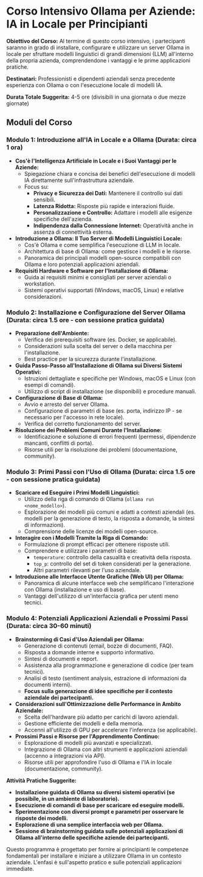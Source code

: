 # Corso Intensivo Ollama per Aziende: IA in Locale per Principianti

**Obiettivo del Corso:** Al termine di questo corso intensivo, i partecipanti saranno in grado di installare, configurare e utilizzare un server Ollama in locale per sfruttare modelli linguistici di grandi dimensioni (LLM) all'interno della propria azienda, comprendendone i vantaggi e le prime applicazioni pratiche.

**Destinatari:** Professionisti e dipendenti aziendali senza precedente esperienza con Ollama o con l'esecuzione locale di modelli IA.

**Durata Totale Suggerita:** 4-5 ore (divisibili in una giornata o due mezze giornate)

## Moduli del Corso

### Modulo 1: Introduzione all'IA in Locale e a Ollama (Durata: circa 1 ora)

* **Cos'è l'Intelligenza Artificiale in Locale e i Suoi Vantaggi per le Aziende:**
    * Spiegazione chiara e concisa dei benefici dell'esecuzione di modelli IA direttamente sull'infrastruttura aziendale.
    * Focus su:
        * **Privacy e Sicurezza dei Dati:** Mantenere il controllo sui dati sensibili.
        * **Latenza Ridotta:** Risposte più rapide e interazioni fluide.
        * **Personalizzazione e Controllo:** Adattare i modelli alle esigenze specifiche dell'azienda.
        * **Indipendenza dalla Connessione Internet:** Operatività anche in assenza di connettività esterna.
* **Introduzione a Ollama: Il Tuo Server di Modelli Linguistici Locale:**
    * Cos'è Ollama e come semplifica l'esecuzione di LLM in locale.
    * Architettura di base di Ollama: come gestisce i modelli e le risorse.
    * Panoramica dei principali modelli open-source compatibili con Ollama e loro potenziali applicazioni aziendali.
* **Requisiti Hardware e Software per l'Installazione di Ollama:**
    * Guida ai requisiti minimi e consigliati per server aziendali o workstation.
    * Sistemi operativi supportati (Windows, macOS, Linux) e relative considerazioni.

### Modulo 2: Installazione e Configurazione del Server Ollama (Durata: circa 1.5 ore - con sessione pratica guidata)

* **Preparazione dell'Ambiente:**
    * Verifica dei prerequisiti software (es. Docker, se applicabile).
    * Considerazioni sulla scelta del server o della macchina per l'installazione.
    * Best practice per la sicurezza durante l'installazione.
* **Guida Passo-Passo all'Installazione di Ollama sui Diversi Sistemi Operativi:**
    * Istruzioni dettagliate e specifiche per Windows, macOS e Linux (con esempi di comandi).
    * Utilizzo di script di installazione (se disponibili) e procedure manuali.
* **Configurazione di Base di Ollama:**
    * Avvio e arresto del server Ollama.
    * Configurazione di parametri di base (es. porta, indirizzo IP - se necessario per l'accesso in rete locale).
    * Verifica del corretto funzionamento del server.
* **Risoluzione dei Problemi Comuni Durante l'Installazione:**
    * Identificazione e soluzione di errori frequenti (permessi, dipendenze mancanti, conflitti di porta).
    * Risorse utili per la risoluzione dei problemi (documentazione, community).

### Modulo 3: Primi Passi con l'Uso di Ollama (Durata: circa 1.5 ore - con sessione pratica guidata)

* **Scaricare ed Eseguire i Primi Modelli Linguistici:**
    * Utilizzo della riga di comando di Ollama (`ollama run <nome_modello>`).
    * Esplorazione dei modelli più comuni e adatti a contesti aziendali (es. modelli per la generazione di testo, la risposta a domande, la sintesi di informazioni).
    * Comprensione delle licenze dei modelli open-source.
* **Interagire con i Modelli Tramite la Riga di Comando:**
    * Formulazione di prompt efficaci per ottenere risposte utili.
    * Comprendere e utilizzare i parametri di base:
        * `temperature`: controllo della casualità e creatività della risposta.
        * `top_p`: controllo del set di token considerati per la generazione.
        * Altri parametri rilevanti per l'uso aziendale.
* **Introduzione alle Interfacce Utente Grafiche (Web UI) per Ollama:**
    * Panoramica di alcune interfacce web che semplificano l'interazione con Ollama (installazione e uso di base).
    * Vantaggi dell'utilizzo di un'interfaccia grafica per utenti meno tecnici.

### Modulo 4: Potenziali Applicazioni Aziendali e Prossimi Passi (Durata: circa 30-60 minuti)

* **Brainstorming di Casi d'Uso Aziendali per Ollama:**
    * Generazione di contenuti (email, bozze di documenti, FAQ).
    * Risposta a domande interne e supporto informativo.
    * Sintesi di documenti e report.
    * Assistenza alla programmazione e generazione di codice (per team tecnici).
    * Analisi di testo (sentiment analysis, estrazione di informazioni da documenti interni).
    * **Focus sulla generazione di idee specifiche per il contesto aziendale dei partecipanti.**
* **Considerazioni sull'Ottimizzazione delle Performance in Ambito Aziendale:**
    * Scelta dell'hardware più adatto per carichi di lavoro aziendali.
    * Gestione efficiente dei modelli e della memoria.
    * Accenni all'utilizzo di GPU per accelerare l'inferenza (se applicabile).
* **Prossimi Passi e Risorse per l'Apprendimento Continuo:**
    * Esplorazione di modelli più avanzati e specializzati.
    * Integrazione di Ollama con altri strumenti e applicazioni aziendali (accenno a integrazioni via API).
    * Risorse utili per approfondire l'uso di Ollama e l'IA in locale (documentazione, community).

**Attività Pratiche Suggerite:**

* **Installazione guidata di Ollama su diversi sistemi operativi (se possibile, in un ambiente di laboratorio).**
* **Esecuzione di comandi di base per scaricare ed eseguire modelli.**
* **Sperimentazione con diversi prompt e parametri per osservare le risposte dei modelli.**
* **Esplorazione di una semplice interfaccia web per Ollama.**
* **Sessione di brainstorming guidata sulle potenziali applicazioni di Ollama all'interno delle specifiche aziende dei partecipanti.**

Questo programma è progettato per fornire ai principianti le competenze fondamentali per installare e iniziare a utilizzare Ollama in un contesto aziendale. L'enfasi è sull'aspetto pratico e sulle potenziali applicazioni immediate.
